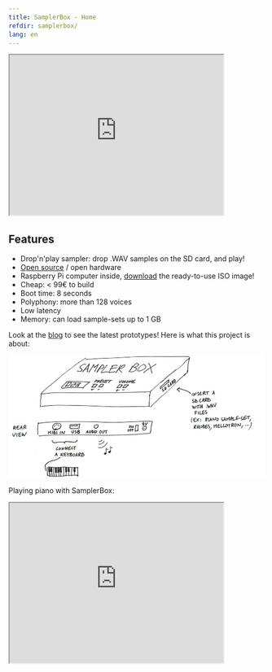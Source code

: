 ```yaml
---
title: SamplerBox - Home
refdir: samplerbox/
lang: en
---
```

<iframe width="420" height="315"
src="https://www.youtube.com/embed/yz7GZ8YOjTw">
</iframe> 

## Features

* Drop'n'play sampler: drop .WAV samples on the SD card, and play!
* [Open source](http://github.com/josephernest/SamplerBox) / open hardware
* Raspberry Pi computer inside, [download](http://www.samplerbox.org/makeitsoftware)
  the ready-to-use ISO image!
* Cheap: < 99€ to build
* Boot time: 8 seconds
* Polyphony: more than 128 voices
* Low latency
* Memory: can load sample-sets up to 1 GB

Look at the [blog](http://www.samplerbox.org/blog) to see the latest prototypes!
Here is what this project is about:

<img src="./samplerbox.jpg" alt="SamplerBox" class="img-responsive">

Playing piano with SamplerBox:

<iframe width="420" height="315"
src="https://www.youtube.com/embed/CDJ87UMOsE8">
</iframe> 
